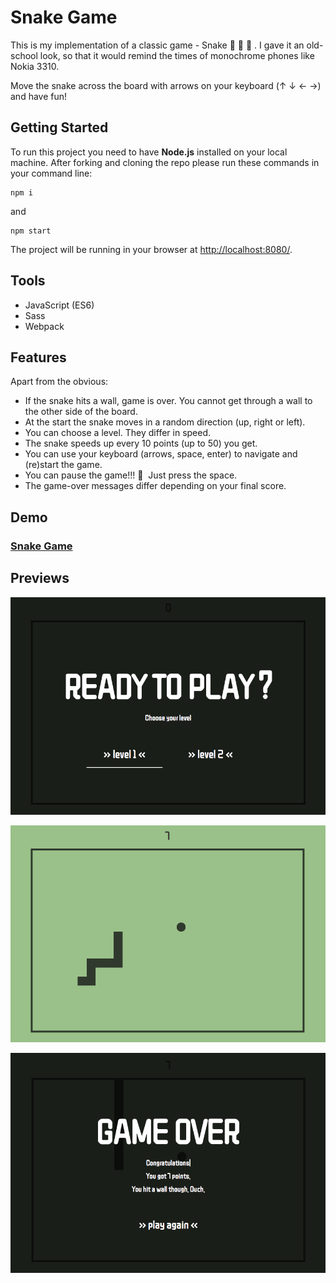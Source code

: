 # Snake Game

T​his​ is my implementation of a classic game - Snake :snake: :snake: :snake: ​. I gave it an old-school look, so that it would remind the times of monochrome phones like Nokia 3310. 

Move the snake across the board with arrows on your keyboard (↑ ↓ ← →) and have fun!



## Getting Started

To run this project you need to have **Node.js** installed on your local machine. After forking and cloning the repo please run these commands in your command line:

```
npm i
```

and

```
npm start
```

The project will be running in your browser at <http://localhost:8080/>.



## Tools

- JavaScript (ES6)
- Sass
- Webpack



## Features

Apart from the obvious:

- If the snake hits a wall, game is over. You cannot get through a wall to the other side of the board.
- At the start the snake moves in a random direction (up, right or left).
- You can choose a level. They differ in speed.
- The snake speeds up every 10 points (up to 50) you get.
- You can use your keyboard (arrows, space, enter) to navigate and (re)start the game.
- You can pause the game!!! :clap: ​ Just press the space.
- The game-over messages differ depending on your final score.



## Demo

### [Snake Game](https://karin-on.github.io/snake/)



## Previews

![winnie-game_prev1](./images/snake_prev1.png)

![winnie-game_prev2](./images/snake_prev2.png)

![winnie-game_prev3](./images/snake_prev3.png)

